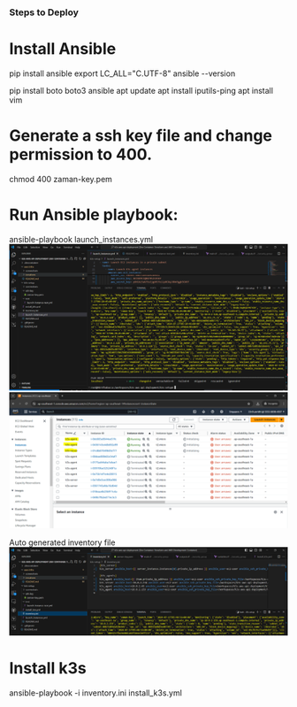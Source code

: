 ### Steps to Deploy
# Install Ansible
pip install ansible
export LC_ALL="C.UTF-8" 
ansible --version

pip install boto boto3 ansible
apt update
apt install iputils-ping
apt install vim

# Generate a ssh key file and change permission to 400.
 chmod 400 zaman-key.pem 
 
# Run Ansible playbook:
ansible-playbook  launch_instances.yml  
![alt launch_instances](https://github.com/hasanashik/k3s-aws-api-deployment/blob/main/k3s-setup/screenshots/2-run-playbook-launch-ec2.PNG?raw=true)
![alt launch_instances](https://github.com/hasanashik/k3s-aws-api-deployment/blob/main/k3s-setup/screenshots/2-run-playbook-launch-ec2-2.PNG?raw=true)

Auto generated inventory file
![alt launch_instances](https://github.com/hasanashik/k3s-aws-api-deployment/blob/main/k3s-setup/screenshots/4-inventory-file-updated-automatically.PNG?raw=true)


# Install k3s
ansible-playbook -i inventory.ini install_k3s.yml 


